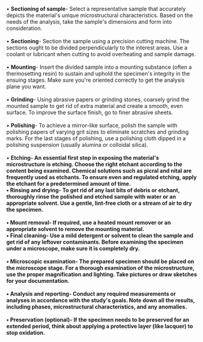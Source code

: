 •	<b>Sectioning of sample</b>- Select a representative sample that accurately depicts the material's unique microstructural characteristics. Based on the needs of the analysis, take the sample's dimensions and form into consideration.<br><br>
•	<b>Sectioning</b>- Section the sample using a precision cutting machine. The sections ought to be divided perpendicularly to the interest areas. Use a coolant or lubricant when cutting to avoid overheating and sample damage.<br><br>
•	<b>Mounting</b>- Insert the divided sample into a mounting substance (often a thermosetting resin) to sustain and uphold the specimen's integrity in the ensuing stages. Make sure you're oriented correctly to get the analysis plane you want.<br><br>
•	<b>Grinding</b>- Using abrasive papers or grinding stones, coarsely grind the mounted sample to get rid of extra material and create a smooth, even surface. To improve the surface finish, go to finer abrasive sheets.<br><br>
•	<b>Polishing</b>- To achieve a mirror-like surface, polish the sample with polishing papers of varying grit sizes to eliminate scratches and grinding marks. For the last stages of polishing, use a polishing cloth dipped in a polishing suspension (usually alumina or colloidal silica).<br><br>
•	<b>Etching<b>- An essential first step in exposing the material's microstructure is etching. Choose the right etchant according to the content being examined. Chemical solutions such as picral and nital are frequently used as etchants. To ensure even and regulated etching, apply the etchant for a predetermined amount of time.<br> 
•	<b>Rinsing and drying</b>- To get rid of any last bits of debris or etchant, thoroughly rinse the polished and etched sample with water or an appropriate solvent. Use a gentle, lint-free cloth or a stream of air to dry the specimen.<br><br>
•	<b>Mount removal</b>- If required, use a heated mount remover or an appropriate solvent to remove the mounting material.<br>
•	<b>Final cleaning</b>- Use a mild detergent or solvent to clean the sample and get rid of any leftover contaminants. Before examining the specimen under a microscope, make sure it is completely dry.<br><br>
•	<b>Microscopic examination</b>- The prepared specimen should be placed on the microscope stage. For a thorough examination of the microstructure, use the proper magnification and lighting. Take pictures or draw sketches for your documentation.<br><br>
•	<b>Analysis and reporting</b>- Conduct any required measurements or analyses in accordance with the study's goals. Note down all the results, including phases, microstructural characteristics, and any anomalies.<br><br>
•	<b>Preservation (optional)</b>- If the specimen needs to be preserved for an extended period, think about applying a protective layer (like lacquer) to stop oxidation.
